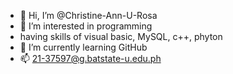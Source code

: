 - 👋 Hi, I’m @Christine-Ann-U-Rosa
- 👀 I’m interested in programming
- having skills of visual basic, MySQL, c++, phyton
- 🌱 I’m currently learning GitHub 
- 📫 21-37597@g.batstate-u.edu.ph

<!---
Christine-Ann-U-Rosa/Christine-Ann-U-Rosa is a ✨ special ✨ repository because its `README.md` (this file) appears on your GitHub profile.
You can click the Preview link to take a look at your changes.
--->
